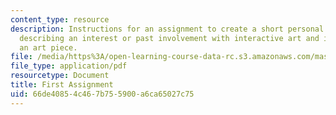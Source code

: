 ```yaml
---
content_type: resource
description: Instructions for an assignment to create a short personal presentation
  describing an interest or past involvement with interactive art and ideas for creating
  an art piece.
file: /media/https%3A/open-learning-course-data-rc.s3.amazonaws.com/mas-878-special-topics-in-multimedia-production-experiences-in-interactive-art-fall-2003/66de40854c467b755900a6ca65027c75_first_assign.pdf
file_type: application/pdf
resourcetype: Document
title: First Assignment
uid: 66de4085-4c46-7b75-5900-a6ca65027c75
---
```

